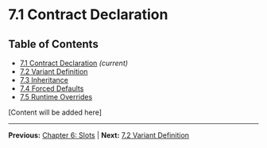 # 7.1 Contract Declaration

## Table of Contents
- [7.1 Contract Declaration](./7.1-contract-declaration.md) *(current)*
- [7.2 Variant Definition](./7.2-variant-definition.md)
- [7.3 Inheritance](./7.3-inheritance.md)
- [7.4 Forced Defaults](./7.4-forced-defaults.md)
- [7.5 Runtime Overrides](./7.5-runtime-overrides.md)

[Content will be added here]

---

**Previous:** [Chapter 6: Slots](../06-slots/README.md) | **Next:** [7.2 Variant Definition](./7.2-variant-definition.md)
